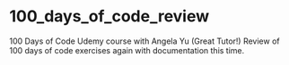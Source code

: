 # 100_days_of_code_review
100 Days of Code Udemy course with Angela Yu (Great Tutor!)
Review of 100 days of code exercises again with documentation this time.
